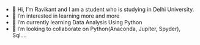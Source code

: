 - 👋 Hi, I’m Ravikant and I am a student who is studying in Delhi University.
- 👀 I’m interested in learning more and more
- 🌱 I’m currently learning Data Analysis Using Python
- 💞️ I’m looking to collaborate on Python(Anaconda, Jupiter, Spyder), Sql....

<!---
Ravikant1233/Ravikant1233 is a ✨ special ✨ repository because its `README.md` (this file) appears on your GitHub profile.
You can click the Preview link to take a look at your changes.
--->
